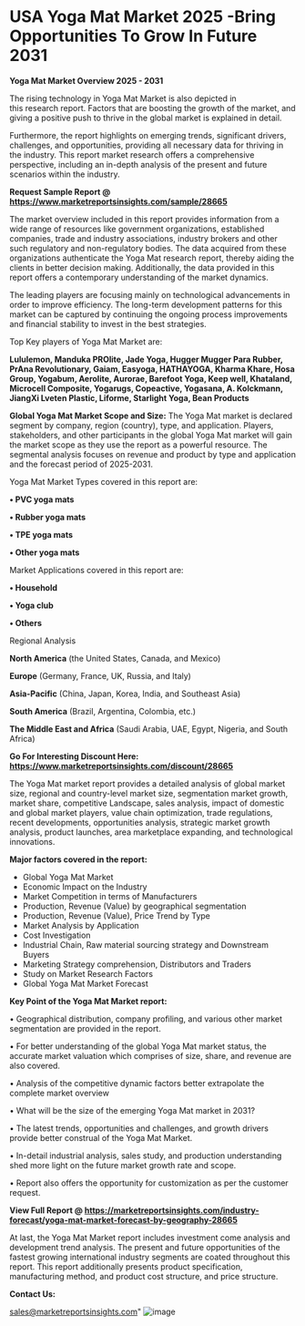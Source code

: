 # USA Yoga Mat Market 2025 -Bring Opportunities To Grow In Future 2031

<Strong> Yoga Mat Market Overview 2025 - 2031</strong>

The rising technology in Yoga Mat Market is also depicted in this research report. Factors that are boosting the growth of the market, and giving a positive push to thrive in the global market is explained in detail.

Furthermore, the report highlights on emerging trends, significant drivers, challenges, and opportunities, providing all necessary data for thriving in the industry. This report market research offers a comprehensive perspective, including an in-depth analysis of the present and future scenarios within the industry.

<strong>Request Sample Report @ <a href=https://www.marketreportsinsights.com/sample/28665>https://www.marketreportsinsights.com/sample/28665</a></strong>

The market overview included in this report provides information from a wide range of resources like government organizations, established companies, trade and industry associations, industry brokers and other such regulatory and non-regulatory bodies. The data acquired from these organizations authenticate the Yoga Mat research report, thereby aiding the clients in better decision making. Additionally, the data provided in this report offers a contemporary understanding of the market dynamics.

The leading players are focusing mainly on technological advancements in order to improve efficiency. The long-term development patterns for this market can be captured by continuing the ongoing process improvements and financial stability to invest in the best strategies.

Top Key players of Yoga Mat Market are:

<strong>Lululemon, Manduka PROlite, Jade Yoga, Hugger Mugger Para Rubber, PrAna Revolutionary, Gaiam, Easyoga, HATHAYOGA, Kharma Khare, Hosa Group, Yogabum, Aerolite, Aurorae, Barefoot Yoga, Keep well, Khataland, Microcell Composite, Yogarugs, Copeactive, Yogasana, A. Kolckmann, JiangXi Lveten Plastic, Liforme, Starlight Yoga, Bean Products</strong>

<strong><b>Global Yoga Mat Market Scope and Size:</b></strong>
The Yoga Mat market is declared segment by company, region (country), type, and application. Players, stakeholders, and other participants in the global Yoga Mat market will gain the market scope as they use the report as a powerful resource. The segmental analysis focuses on revenue and product by type and application and the forecast period of 2025-2031.

Yoga Mat Market Types covered in this report are:

<strong>• PVC yoga mats

• Rubber yoga mats

• TPE yoga mats

• Other yoga mats</strong>

Market Applications covered in this report are:

<strong>• Household

• Yoga club

• Others</strong> 

Regional Analysis

<strong>North America</strong> (the United States, Canada, and Mexico)

<strong>Europe</strong> (Germany, France, UK, Russia, and Italy)

<strong>Asia-Pacific</strong> (China, Japan, Korea, India, and Southeast Asia)

<strong>South America</strong> (Brazil, Argentina, Colombia, etc.)

<strong>The Middle East and Africa</strong> (Saudi Arabia, UAE, Egypt, Nigeria, and South Africa)

<strong>Go For Interesting Discount Here: <a href=https://www.marketreportsinsights.com/discount/28665>https://www.marketreportsinsights.com/discount/28665</a></strong>

The Yoga Mat market report provides a detailed analysis of global market size, regional and country-level market size, segmentation market growth, market share, competitive Landscape, sales analysis, impact of domestic and global market players, value chain optimization, trade regulations, recent developments, opportunities analysis, strategic market growth analysis, product launches, area marketplace expanding, and technological innovations.

<strong><b>Major factors covered in the report:</b></strong>
<ul>
  <li>Global Yoga Mat Market </li>
  <li>Economic Impact on the Industry</li>
  <li>Market Competition in terms of Manufacturers</li>
  <li>Production, Revenue (Value) by geographical segmentation</li>
  <li>Production, Revenue (Value), Price Trend by Type</li>
  <li>Market Analysis by Application</li>
  <li>Cost Investigation</li>
  <li>Industrial Chain, Raw material sourcing strategy and Downstream Buyers</li>
  <li>Marketing Strategy comprehension, Distributors and Traders</li>
  <li>Study on Market Research Factors</li>
  <li>Global Yoga Mat Market Forecast</li>
</ul>

<strong><b>Key Point of the Yoga Mat Market report:</b></strong>

• Geographical distribution, company profiling, and various other market segmentation are provided in the report.

• For better understanding of the global Yoga Mat market status, the accurate market valuation which comprises of size, share, and revenue are also covered.

• Analysis of the competitive dynamic factors better extrapolate the complete market overview

• What will be the size of the emerging Yoga Mat market in 2031?

• The latest trends, opportunities and challenges, and growth drivers provide better construal of the Yoga Mat Market.

• In-detail industrial analysis, sales study, and production understanding shed more light on the future market growth rate and scope.

• Report also offers the opportunity for customization as per the customer request.

<strong><b>View Full Report @ <a href=https://marketreportsinsights.com/industry-forecast/yoga-mat-market-forecast-by-geography-28665>https://marketreportsinsights.com/industry-forecast/yoga-mat-market-forecast-by-geography-28665</a></b></strong>


At last, the Yoga Mat Market report includes investment come analysis and development trend analysis. The present and future opportunities of the fastest growing international industry segments are coated throughout this report. This report additionally presents product specification, manufacturing method, and product cost structure, and price structure.

<strong>Contact Us:</strong>

sales@marketreportsinsights.com"
![image](https://github.com/user-attachments/assets/7d67f020-3f0d-4acd-aea8-c2a50c00fbfa)
